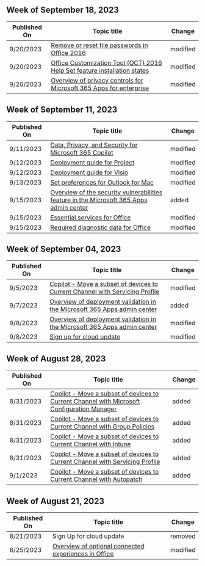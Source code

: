 <!-- This file is generated automatically each week. Changes made to this file will be overwritten.-->



## Week of September 18, 2023


| Published On |Topic title | Change |
|------|------------|--------|
| 9/20/2023 | [Remove or reset file passwords in Office 2016](/DeployOffice/office2016/security/remove-reset-file-passwords) | modified |
| 9/20/2023 | [Office Customization Tool (OCT) 2016 Help Set feature installation states](/DeployOffice/oct/oct-2016-help-set-feature-installation-states) | modified |
| 9/20/2023 | [Overview of privacy controls for Microsoft 365 Apps for enterprise](/DeployOffice/privacy/overview-privacy-controls) | modified |


## Week of September 11, 2023


| Published On |Topic title | Change |
|------|------------|--------|
| 9/11/2023 | [Data, Privacy, and Security for Microsoft 365 Copilot](/DeployOffice/privacy/microsoft-365-copilot) | modified |
| 9/12/2023 | [Deployment guide for Project](/DeployOffice/deployment-guide-for-project) | modified |
| 9/12/2023 | [Deployment guide for Visio](/DeployOffice/deployment-guide-for-visio) | modified |
| 9/13/2023 | [Set preferences for Outlook for Mac](/DeployOffice/mac/preferences-outlook) | modified |
| 9/15/2023 | [Overview of the security vulnerabilities feature in the Microsoft 365 Apps admin center](/DeployOffice/admincenter/overview-security-vulnerabilities) | added |
| 9/15/2023 | [Essential services for Office](/DeployOffice/privacy/essential-services) | modified |
| 9/15/2023 | [Required diagnostic data for Office](/DeployOffice/privacy/required-diagnostic-data) | modified |


## Week of September 04, 2023


| Published On |Topic title | Change |
|------|------------|--------|
| 9/5/2023 | [Copilot - Move a subset of devices to Current Channel with Servicing Profile](/DeployOffice/updates/move-devices-channel-servicingprofiles) | modified |
| 9/7/2023 | [Overview of deployment validation in the Microsoft 365 Apps admin center](/DeployOffice/admincenter/overview-deployment-validation) | added |
| 9/8/2023 | [Overview of deployment validation in the Microsoft 365 Apps admin center](/DeployOffice/admincenter/overview-deployment-validation) | modified |
| 9/8/2023 | [Sign up for cloud update](/DeployOffice/other/signup-for-cloud-update) | modified |


## Week of August 28, 2023


| Published On |Topic title | Change |
|------|------------|--------|
| 8/31/2023 | [Copilot - Move a subset of devices to Current Channel with Microsoft Configuration Manager](/DeployOffice/updates/move-devices-channel-configmgr) | added |
| 8/31/2023 | [Copilot - Move a subset of devices to Current Channel with Group Policies](/DeployOffice/updates/move-devices-channel-group-policy) | added |
| 8/31/2023 | [Copilot - Move a subset of devices to Current Channel with Intune](/DeployOffice/updates/move-devices-channel-intune) | added |
| 8/31/2023 | [Copilot - Move a subset of devices to Current Channel with Servicing Profile](/DeployOffice/updates/move-devices-channel-servicingprofiles) | added |
| 9/1/2023 | [Copilot - Move a subset of devices to Current Channel with Autopatch](/DeployOffice/updates/move-devices-channel-autopatch) | added |


## Week of August 21, 2023


| Published On |Topic title | Change |
|------|------------|--------|
| 8/21/2023 | Sign Up for cloud update | removed |
| 8/25/2023 | [Overview of optional connected experiences in Office](/DeployOffice/privacy/optional-connected-experiences) | modified |
